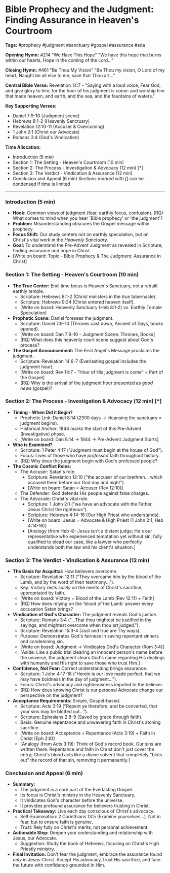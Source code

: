 # Bible Prophecy and the Judgment: Finding Assurance in Heaven's Courtroom

**Tags:** #prophecy #judgment #sanctuary #gospel #assurance #sda

**Opening Hymn:** #214 "We Have This Hope"
"We have this hope that burns within our hearts, Hope in the coming of the Lord..."

**Closing Hymn:** #461 "Be Thou My Vision"
"Be Thou my vision, O Lord of my heart; Naught be all else to me, save that Thou art..."

**Central Bible Verse:** Revelation 14:7 - "Saying with a loud voice, Fear God, and give glory to him; for the hour of his judgment is come: and worship him that made heaven, and earth, and the sea, and the fountains of waters."

**Key Supporting Verses:**
*   Daniel 7:9-10 (Judgment scene)
*   Hebrews 8:1-2 (Heavenly Sanctuary)
*   Revelation 12:10-11 (Accuser & Overcoming)
*   1 John 2:1 (Christ our Advocate)
*   Romans 3:4 (God's Vindication)

**Time Allocation:**
- Introduction (5 min)
- Section 1: The Setting - Heaven's Courtroom (10 min)
- Section 2: The Process - Investigation & Advocacy (12 min) [*]
- Section 3: The Verdict - Vindication & Assurance (12 min)
- Conclusion and Appeal (6 min)
*Sections marked with [*] can be condensed if time is limited

---

### Introduction (5 min)

-   **Hook:** Common views of judgment (fear, earthly focus, confusion). (RQ) What comes to mind when you hear 'Bible prophecy' or 'the judgment'?
-   **Problem:** Misunderstanding obscures the Gospel message within prophecy.
-   **Focus Shift:** Our study centers not on earthly speculation, but on Christ's vital work in the *Heavenly Sanctuary*.
-   **Goal:** To understand the Pre-Advent Judgment as revealed in Scripture, finding assurance and hope in Christ.
-   [Write on board: Topic - Bible Prophecy & The Judgment: Assurance in Christ]

### Section 1: The Setting - Heaven's Courtroom (10 min)

-   **The True Center:** End-time focus is Heaven's Sanctuary, not a rebuilt earthly temple.
    -   Scripture: Hebrews 8:1-2 (Christ ministers in the *true* tabernacle).
    -   Scripture: Hebrews 9:24 (Christ entered heaven itself).
    -   [Write on board: Heavenly Sanctuary (Heb 8:1-2) vs. Earthly Temple Speculation]
-   **Prophetic Scene:** Daniel foresees the judgment.
    -   Scripture: Daniel 7:9-10 (Thrones cast down, Ancient of Days, books opened).
    -   [Write on board: Dan 7:9-10 - Judgment Scene: Thrones, Books]
    -   (RQ) What does this heavenly court scene suggest about God's process?
-   **The Gospel Announcement:** The First Angel's Message proclaims the judgment.
    -   Scripture: Revelation 14:6-7 (Everlasting gospel includes the judgment hour).
    -   [Write on board: Rev 14:7 - "Hour of His judgment is come" = Part of the Gospel]
    -   (RQ) Why is the arrival of the judgment hour presented as *good news* (gospel)?

### Section 2: The Process - Investigation & Advocacy (12 min) [*]

-   **Timing - When Did it Begin?**
    -   Prophetic Link: Daniel 8:14 (2300 days -> cleansing the sanctuary = judgment begins).
    -   Historical Anchor: 1844 marks the start of this Pre-Advent (Investigative) phase.
    -   [Write on board: Dan 8:14 -> 1844 -> Pre-Advent Judgment Starts]
-   **Who is Examined?**
    -   Scripture: 1 Peter 4:17 ("Judgment must begin at the house of God").
    -   Focus: Lives of those who have *professed* faith throughout history.
    -   (RQ) Why does the judgment begin with God's professed people?
-   **The Cosmic Conflict Roles:**
    -   The Accuser: Satan's role.
        -   Scripture: Revelation 12:10 ("the accuser of our brethren... which accused them before our God day and night").
        -   [Write on board: Satan = Accuser (Rev 12:10)]
    -   The Defender: God defends His people against false charges.
    -   The Advocate: Christ's vital role.
        -   Scripture: 1 John 2:1 ("we have an advocate with the Father, Jesus Christ the righteous").
        -   Scripture: Hebrews 4:14-16 (Our High Priest who understands).
        -   [Write on board: Jesus = Advocate & High Priest (1 John 2:1, Heb 4:14-16)]
        -   [Analogy (from Heb 4): Jesus isn't a distant judge; He's our representative who experienced temptation yet without sin, fully qualified to plead our case, like a lawyer who perfectly understands both the law and his client's situation.]

### Section 3: The Verdict - Vindication & Assurance (12 min)

-   **The Basis for Acquittal:** How believers overcome.
    -   Scripture: Revelation 12:11 ("They overcame him by the blood of the Lamb, and by the word of their testimony...").
    -   Key: Victory rests *solely* on the merits of Christ's sacrifice, appropriated by faith.
    -   [Write on board: Victory = Blood of the Lamb (Rev 12:11) + Faith]
    -   (RQ) How does relying on the 'blood of the Lamb' answer every accusation Satan brings?
-   **Vindication of God's Character:** The judgment reveals God's justice.
    -   Scripture: Romans 3:4 ("...That thou mightest be justified in thy sayings, and mightest overcome when thou art judged.").
    -   Scripture: Revelation 15:3-4 (Just and true are Thy ways).
    -   Purpose: Demonstrates God's fairness in saving repentant sinners and condemning sin.
    -   [Write on board: Judgment -> Vindicates God's Character (Rom 3:4)]
    -   [Aside: Like a public trial clearing an innocent person's name before the universe, the judgment clears God's name regarding His dealings with humanity and His right to save those who trust Him.]
-   **Confidence, Not Fear:** Correct understanding brings assurance.
    -   Scripture: 1 John 4:17-18 ("Herein is our love made perfect, that we may have boldness in the day of judgment...").
    -   Focus: Christ's advocacy and righteousness imputed to the believer.
    -   (RQ) How does knowing Christ is our personal Advocate change our perspective on the judgment?
-   **Acceptance Requirements:** Simple, Gospel-based.
    -   Scripture: Acts 3:19 ("Repent ye therefore, and be converted, that your sins may be blotted out...").
    -   Scripture: Ephesians 2:8-9 (Saved by grace through faith).
    -   Basis: Genuine repentance and unwavering faith in Christ's atoning sacrifice.
    -   [Write on board: Acceptance = Repentance (Acts 3:19) + Faith in Christ (Eph 2:8)]
    -   [Analogy (from Acts 3:19): Think of God's record book. Our sins are written there. Repentance and faith in Christ don't just cover the entry; Christ's blood acts like a divine solvent that completely "blots out" the record of that sin, removing it permanently.]

### Conclusion and Appeal (6 min)

-   **Summary:**
    -   The judgment is a core part of the Everlasting Gospel.
    -   Its focus is Christ's ministry in the Heavenly Sanctuary.
    -   It vindicates God's character before the universe.
    -   It provides profound assurance for believers trusting in Christ.
-   **Practical Takeaway:** Live each day conscious of Christ's advocacy.
    -   Self-Examination: 2 Corinthians 13:5 (Examine yourselves...). Not in fear, but to ensure faith is genuine.
    -   Trust: Rely fully on Christ's merits, not personal achievement.
-   **Actionable Step:** Deepen your understanding and relationship with Jesus, our Advocate.
    -   Suggestion: Study the book of Hebrews, focusing on Christ's High Priestly ministry.
-   **Final Invitation:** Don't fear the judgment; embrace the assurance found *only* in Jesus Christ. Accept His advocacy, trust His sacrifice, and face the future with confidence grounded in Him.